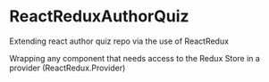 # ReactReduxAuthorQuiz

Extending react author quiz repo via the use of ReactRedux 

Wrapping any component that needs access to the Redux Store in a provider (ReactRedux.Provider)
